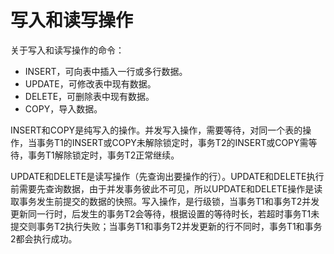 # 写入和读写操作

关于写入和读写操作的命令：

-   INSERT，可向表中插入一行或多行数据。
-   UPDATE，可修改表中现有数据。
-   DELETE，可删除表中现有数据。
-   COPY，导入数据。

INSERT和COPY是纯写入的操作。并发写入操作，需要等待，对同一个表的操作，当事务T1的INSERT或COPY未解除锁定时，事务T2的INSERT或COPY需等待，事务T1解除锁定时，事务T2正常继续。

UPDATE和DELETE是读写操作（先查询出要操作的行）。UPDATE和DELETE执行前需要先查询数据，由于并发事务彼此不可见，所以UPDATE和DELETE操作是读取事务发生前提交的数据的快照。写入操作，是行级锁，当事务T1和事务T2并发更新同一行时，后发生的事务T2会等待，根据设置的等待时长，若超时事务T1未提交则事务T2执行失败；当事务T1和事务T2并发更新的行不同时，事务T1和事务2都会执行成功。

